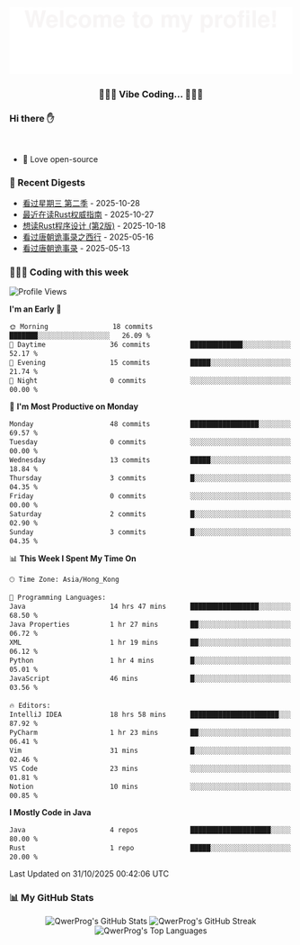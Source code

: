 <div align="center">
  <img src="./assets/Bottom_up.svg"  />
</div>

<p align="center">
 <h3 align="center">🧑🏻‍💻 Vibe Coding... 🧑🏻‍💻</h3>
</p>

### Hi there ✋

<br />

- 💼 Love open-source


### 📖 Recent Digests

<!-- BLOG-POST-LIST:START -->
- [看过星期三 第二季](https://movie.douban.com/subject/36208369/) - 2025-10-28
- [最近在读Rust权威指南](https://book.douban.com/subject/35081743/) - 2025-10-27
- [想读Rust程序设计 &lpar;第2版&rpar;](https://book.douban.com/subject/36547630/) - 2025-10-18
- [看过唐朝诡事录之西行](https://movie.douban.com/subject/36188849/) - 2025-05-16
- [看过唐朝诡事录](https://movie.douban.com/subject/35235151/) - 2025-05-13
<!-- BLOG-POST-LIST:END -->

### 👨🏻‍💻 Coding with this week

<!--START_SECTION:waka-->
![Profile Views](http://img.shields.io/badge/Profile%20Views-638-blue)

**I'm an Early 🐤** 

```text
🌞 Morning                18 commits          ███████░░░░░░░░░░░░░░░░░░   26.09 % 
🌆 Daytime                36 commits          █████████████░░░░░░░░░░░░   52.17 % 
🌃 Evening                15 commits          █████░░░░░░░░░░░░░░░░░░░░   21.74 % 
🌙 Night                  0 commits           ░░░░░░░░░░░░░░░░░░░░░░░░░   00.00 % 
```
📅 **I'm Most Productive on Monday** 

```text
Monday                   48 commits          █████████████████░░░░░░░░   69.57 % 
Tuesday                  0 commits           ░░░░░░░░░░░░░░░░░░░░░░░░░   00.00 % 
Wednesday                13 commits          █████░░░░░░░░░░░░░░░░░░░░   18.84 % 
Thursday                 3 commits           █░░░░░░░░░░░░░░░░░░░░░░░░   04.35 % 
Friday                   0 commits           ░░░░░░░░░░░░░░░░░░░░░░░░░   00.00 % 
Saturday                 2 commits           █░░░░░░░░░░░░░░░░░░░░░░░░   02.90 % 
Sunday                   3 commits           █░░░░░░░░░░░░░░░░░░░░░░░░   04.35 % 
```


📊 **This Week I Spent My Time On** 

```text
🕑︎ Time Zone: Asia/Hong_Kong

💬 Programming Languages: 
Java                     14 hrs 47 mins      █████████████████░░░░░░░░   68.50 % 
Java Properties          1 hr 27 mins        ██░░░░░░░░░░░░░░░░░░░░░░░   06.72 % 
XML                      1 hr 19 mins        ██░░░░░░░░░░░░░░░░░░░░░░░   06.12 % 
Python                   1 hr 4 mins         █░░░░░░░░░░░░░░░░░░░░░░░░   05.01 % 
JavaScript               46 mins             █░░░░░░░░░░░░░░░░░░░░░░░░   03.56 % 

🔥 Editors: 
IntelliJ IDEA            18 hrs 58 mins      ██████████████████████░░░   87.92 % 
PyCharm                  1 hr 23 mins        ██░░░░░░░░░░░░░░░░░░░░░░░   06.41 % 
Vim                      31 mins             █░░░░░░░░░░░░░░░░░░░░░░░░   02.46 % 
VS Code                  23 mins             ░░░░░░░░░░░░░░░░░░░░░░░░░   01.81 % 
Notion                   10 mins             ░░░░░░░░░░░░░░░░░░░░░░░░░   00.85 % 
```

**I Mostly Code in Java** 

```text
Java                     4 repos             ████████████████████░░░░░   80.00 % 
Rust                     1 repo              █████░░░░░░░░░░░░░░░░░░░░   20.00 % 
```




 Last Updated on 31/10/2025 00:42:06 UTC
<!--END_SECTION:waka-->


### 📊 My GitHub Stats
<div align="center">
  
  ![QwerProg's GitHub Stats](https://github-readme-stats.vercel.app/api?username=QwerProg&show_icons=true&theme=tokyonight&count_private=true&include_all_commits=true&height=195)
  ![QwerProg's GitHub Streak](https://github-readme-streak-stats.herokuapp.com?user=QwerProg&theme=tokyonight&date_format=M%20j%5B%2C%20Y%5D&height=195)
  ![QwerProg's Top Languages](https://github-readme-stats.vercel.app/api/top-langs/?username=QwerProg&layout=compact&theme=tokyonight&height=195)

</div>

<div align="left">
